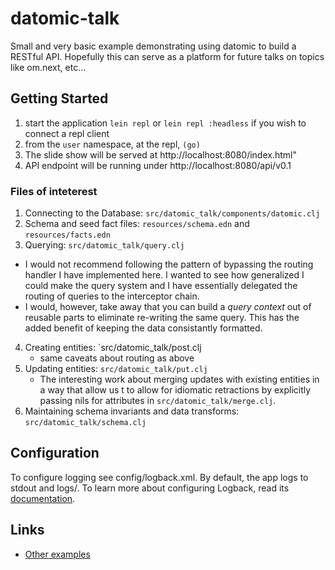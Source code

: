 # datomic-talk

Small and very basic example demonstrating using datomic to build a RESTful API.
Hopefully this can serve as a platform for future talks on topics like om.next, etc...


## Getting Started

1. start the application `lein repl` or `lein repl :headless` if you wish to connect a
   repl client
2. from the `user` namespace, at the repl, `(go)`
3. The slide show will be served at http://localhost:8080/index.html"
4. API endpoint will be running under http://localhost:8080/api/v0.1

### Files of inteterest

1. Connecting to the Database: `src/datomic_talk/components/datomic.clj`
2. Schema and seed fact files: `resources/schema.edn` and `resources/facts.edn`
3. Querying: `src/datomic_talk/query.clj`
  * I would not recommend following the pattern of bypassing the routing handler
    I have implemented here.  I wanted to see how generalized I could make the query
    system and I have essentially delegated the routing of queries to the interceptor chain.
  * I would, however, take away that you can build a _query context_ out of reusable parts
    to eliminate re-writing the same query.  This has the added benefit of keeping the data
    consistantly formatted.
4. Creating entities: `src/datomic_talk/post.clj
   * same caveats about routing as above
5. Updating entities: `src/datomic_talk/put.clj`
   * The interesting work about merging updates with existing entities in a way that allow us t     to allow for idiomatic retractions by explicitly passing nils for attributes in
     `src/datomic_talk/merge.clj`.
6. Maintaining schema invariants and data transforms: `src/datomic_talk/schema.clj`



## Configuration

To configure logging see config/logback.xml. By default, the app logs to stdout and logs/.
To learn more about configuring Logback, read its [documentation](http://logback.qos.ch/documentation.html).

## Links
* [Other examples](https://github.com/pedestal/samples)

